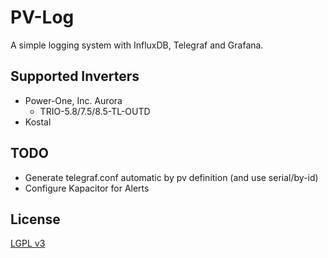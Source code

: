 # PV-Log
A simple logging system with InfluxDB, Telegraf and Grafana.

## Supported Inverters

- Power-One, Inc. Aurora
    - TRIO-5.8/7.5/8.5-TL-OUTD
- Kostal

## TODO

- Generate telegraf.conf automatic by pv definition (and use serial/by-id)
- Configure Kapacitor for Alerts

## License

[LGPL v3](LICENSE)
